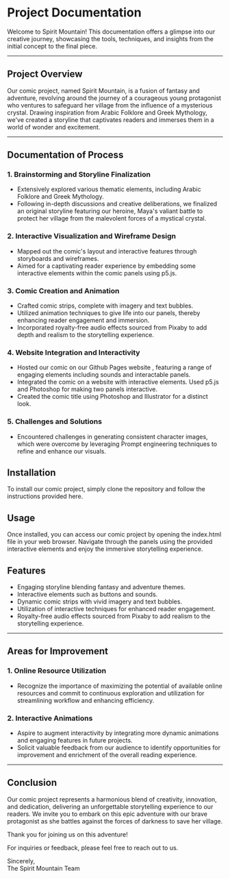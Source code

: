 # Project Documentation

Welcome to Spirit Mountain! This documentation offers a glimpse into our creative journey, showcasing the tools, techniques, and insights from the initial concept to the final piece.

---

## Project Overview

Our comic project, named Spirit Mountain, is a fusion of fantasy and adventure, revolving around the journey of a courageous young protagonist who ventures to safeguard her village from the influence of a mysterious crystal. Drawing inspiration from Arabic Folklore and Greek Mythology, we've created a storyline that captivates readers and immerses them in a world of wonder and excitement.

---

## Documentation of Process

### 1. Brainstorming and Storyline Finalization

- Extensively explored various thematic elements, including Arabic Folklore and Greek Mythology.
- Following in-depth discussions and creative deliberations, we finalized an original storyline featuring our heroine, Maya's valiant battle to protect her village from the malevolent forces of a mystical crystal.

### 2. Interactive Visualization and Wireframe Design

- Mapped out the comic's layout and interactive features through storyboards and wireframes.
- Aimed for a captivating reader experience by embedding some interactive elements within the comic panels using p5.js.

### 3. Comic Creation and Animation

- Crafted comic strips, complete with imagery and text bubbles.
- Utilized animation techniques to give life into our panels, thereby enhancing reader engagement and immersion.
- Incorporated royalty-free audio effects sourced from Pixaby to add depth and realism to the storytelling experience.

### 4. Website Integration and Interactivity

- Hosted our comic on our Github Pages website [](https://leregdos.github.io/interactive-webcomic/), featuring a range of engaging elements including sounds and interactable panels.
- Integrated the comic on a website with interactive elements. Used p5.js and Photoshop for making two panels interactive.
- Created the comic title using Photoshop and Illustrator for a distinct look.

### 5. Challenges and Solutions

- Encountered challenges in generating consistent character images, which were overcome by leveraging Prompt engineering techniques to refine and enhance our visuals.

## Installation

To install our comic project, simply clone the repository and follow the instructions provided here.

## Usage

Once installed, you can access our comic project by opening the index.html file in your web browser. Navigate through the panels using the provided interactive elements and enjoy the immersive storytelling experience.

## Features

- Engaging storyline blending fantasy and adventure themes.
- Interactive elements such as buttons and sounds.
- Dynamic comic strips with vivid imagery and text bubbles.
- Utilization of interactive techniques for enhanced reader engagement.
- Royalty-free audio effects sourced from Pixaby to add realism to the storytelling experience.

---

## Areas for Improvement

### 1. Online Resource Utilization

- Recognize the importance of maximizing the potential of available online resources and commit to continuous exploration and utilization for streamlining workflow and enhancing efficiency.

### 2. Interactive Animations

- Aspire to augment interactivity by integrating more dynamic animations and engaging features in future projects.
- Solicit valuable feedback from our audience to identify opportunities for improvement and enrichment of the overall reading experience.

---

## Conclusion

Our comic project represents a harmonious blend of creativity, innovation, and dedication, delivering an unforgettable storytelling experience to our readers. We invite you to embark on this epic adventure with our brave protagonist as she battles against the forces of darkness to save her village.

Thank you for joining us on this adventure!

For inquiries or feedback, please feel free to reach out to us.

Sincerely,  
The Spirit Mountain Team
